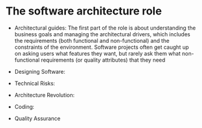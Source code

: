 # The software architecture role
<!-- TOC -->

- Architectural guides:
The first part of the role is about understanding the business goals and managing the architectural drivers, which includes the requirements (both functional and non-functional) and the
constraints of the environment. Software projects often get caught up on asking users what
features they want, but rarely ask them what non-functional requirements (or quality attributes)
that they need

- Designing Software:
- Technical Risks:
- Architecture Revolution:
- Coding:
- Quality Assurance
